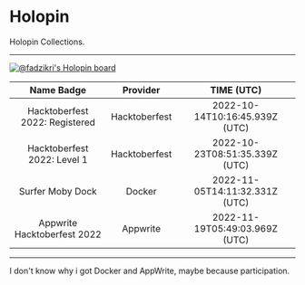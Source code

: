 # Holopin

Holopin Collections.

---

[![@fadzikri's Holopin board](https://holopin.me/fadzikri)](https://holopin.io/@fadzikri)

<div align="center">

| Name Badge | Provider | TIME (UTC) |
| :---: | :---: | :---: |
Hacktoberfest 2022: Registered | Hacktoberfest | 2022-10-14T10:16:45.939Z (UTC) |
Hacktoberfest 2022: Level 1 | Hacktoberfest | 2022-10-23T08:51:35.339Z (UTC) |
Surfer Moby Dock | Docker | 2022-11-05T14:11:32.331Z (UTC) |
Appwrite Hacktoberfest 2022 | Appwrite | 2022-11-19T05:49:03.969Z (UTC) |

</div>

---

I don't know why i got Docker and AppWrite, maybe because participation.
